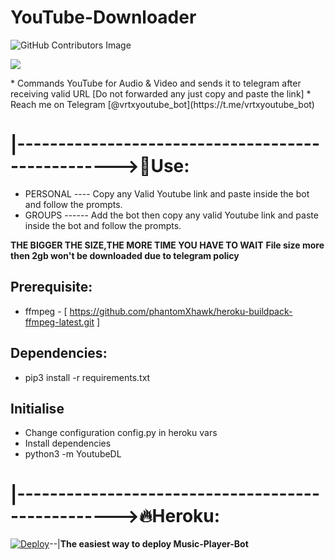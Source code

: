 #  YouTube-Downloader
![GitHub Contributors Image](https://contrib.rocks/image?repo=mastermindvrtx/YouTube-Downloader)
<p align="centre">
  <img src="https://telegra.ph/file/8e47e1e5f501555bc0e59.jpg">
</p>
* Commands YouTube for Audio & Video and sends it to telegram after receiving valid URL [Do not forwarded any just copy and paste the link]
* Reach me on Telegram [@vrtxyoutube_bot](https://t.me/vrtxyoutube_bot)


# |-------------------------------------------------->💋Use: 
* PERSONAL ---- Copy any Valid Youtube link and paste inside the bot and follow the prompts.
* GROUPS ------ Add the bot then copy any valid Youtube link and paste inside the bot and follow the prompts.

**THE BIGGER THE SIZE,THE MORE TIME YOU HAVE TO WAIT**
**File size more then 2gb won't be downloaded due to telegram policy**

## Prerequisite: 
* ffmpeg - [ https://github.com/phantomXhawk/heroku-buildpack-ffmpeg-latest.git ]
  
    
## Dependencies:
* pip3 install -r requirements.txt


## Initialise
* Change configuration config.py in heroku vars
* Install dependencies
* python3 -m YoutubeDL
   
# |-------------------------------------------------->🔥Heroku:
[![Deploy](https://www.herokucdn.com/deploy/button.svg)](https://heroku.com/deploy?template=https://github.com/mastermindvrtx/YouTube-Downloader.git/tree/Vrtx)--|**The easiest way to deploy  Music-Player-Bot**
